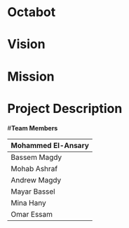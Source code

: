 # Octabot
# Vision
# Mission
# Project Description

#**Team Members**

| Mohammed El-Ansary  |
| -----------------------|
| Bassem Magdy  |
| Mohab Ashraf  | 
| Andrew Magdy |
| Mayar Bassel |
| Mina Hany |
| Omar Essam |

